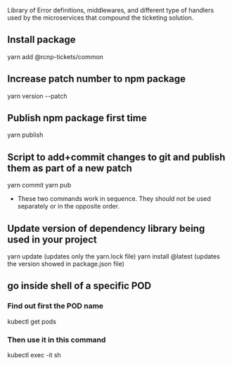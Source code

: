 Library of Error definitions, middlewares, and different type of handlers used by the microservices that compound the ticketing solution. 
## Install package
yarn add @rcnp-tickets/common
## Increase patch number to npm package
yarn version --patch

## Publish npm package first time
yarn publish

## Script to add+commit changes to git and publish them as part of a new patch
yarn commit <commit message>
yarn pub
* These two commands work in sequence. They should not be used separately or in the opposite order.

## Update version of dependency library being used in your project
yarn update <package-name> (updates only the yarn.lock file)
yarn install <package-name>@latest (updates the version showed in package.json file)

## go inside shell of a specific POD

### Find out first the POD name
kubectl get pods
### Then use it in this command
kubectl exec -it <pod-name> sh